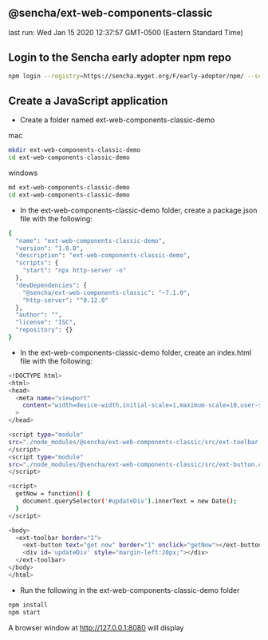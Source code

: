 ## @sencha/ext-web-components-classic

last run: Wed Jan 15 2020 12:37:57 GMT-0500 (Eastern Standard Time)

## Login to the Sencha early adopter npm repo

```sh
npm login --registry=https://sencha.myget.org/F/early-adopter/npm/ --scope=@sencha

```

## Create a JavaScript application

- Create a folder named ext-web-components-classic-demo

mac
```sh
mkdir ext-web-components-classic-demo
cd ext-web-components-classic-demo
```

windows
```sh
md ext-web-components-classic-demo
cd ext-web-components-classic-demo
```

- In the ext-web-components-classic-demo folder, create a package.json file with the following:

```sh
{
  "name": "ext-web-components-classic-demo",
  "version": "1.0.0",
  "description": "ext-web-components-classic-demo",
  "scripts": {
    "start": "npx http-server -o"
  },
  "devDependencies": {
    "@sencha/ext-web-components-classic": "~7.1.0",
    "http-server": "^0.12.0"
  },
  "author": "",
  "license": "ISC",
  "repository": {}
}
```

- In the ext-web-components-classic-demo folder, create an index.html file with the following:

```sh
<!DOCTYPE html>
<html>
<head>
  <meta name="viewport"
    content="width=device-width,initial-scale=1,maximum-scale=10,user-scalable=yes"
  >
</head>

<script type="module"
src="./node_modules/@sencha/ext-web-components-classic/src/ext-toolbar.component.js">
</script>
<script type="module"
src="./node_modules/@sencha/ext-web-components-classic/src/ext-button.component.js">
</script>

<script>
  getNow = function() {
    document.querySelector('#updateDiv').innerText = new Date();
  }
</script>

<body>
  <ext-toolbar border="1">
    <ext-button text="get now" border="1" onclick="getNow"></ext-button>
    <div id='updateDiv' style="margin-left:20px;"></div>
  </ext-toolbar>
</body>
</html>
```

- Run the following in the ext-web-components-classic-demo folder

```sh
npm install
npm start
```

A browser window at http://127.0.0.1:8080 will display
